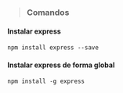> ### Comandos

#### Instalar express
~~~ 
npm install express --save
~~~  

#### Instalar express de forma global
~~~ 
npm install -g express
~~~  